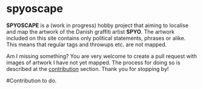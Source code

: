 # spyoscape

**SPYOSCAPE** is a (work in progress) hobby project that aiming to localise and map the artwork of the Danish graffiti artist **SPYO**. The artwork included on this site contains only political statements, phrases or alike. This means that regular tags and throwups etc. are not mapped.

Am I missing something?
You are very welcome to create a pull request with images of artwork I have not yet mapped. The process for doing so is described at the [contribution](#contribution) section. Thank you for stopping by!

#Contribution
to do.
